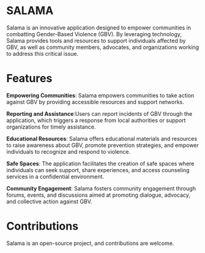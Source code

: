 # **SALAMA**

Salama is an innovative application designed to empower communities in combatting Gender-Based Violence (GBV). By leveraging technology, Salama provides tools and resources to support individuals affected by GBV, as well as community members, advocates, and organizations working to address this critical issue.

# **Features**

**Empowering Communities**: Salama empowers communities to take action against GBV by providing accessible resources and support networks.

**Reporting and Assistance**:Users can report incidents of GBV through the application, which triggers a response from local authorities or support organizations for timely assistance.

**Educational Resources**: Salama offers educational materials and resources to raise awareness about GBV, promote prevention strategies, and empower individuals to recognize and respond to violence.

**Safe Spaces**: The application facilitates the creation of safe spaces where individuals can seek support, share experiences, and access counseling services in a confidential environment.

**Community Engagement**: Salama fosters community engagement through forums, events, and discussions aimed at promoting dialogue, advocacy, and collective action against GBV.


# Contributions
Salama is an open-source project, and contributions are welcome. 

